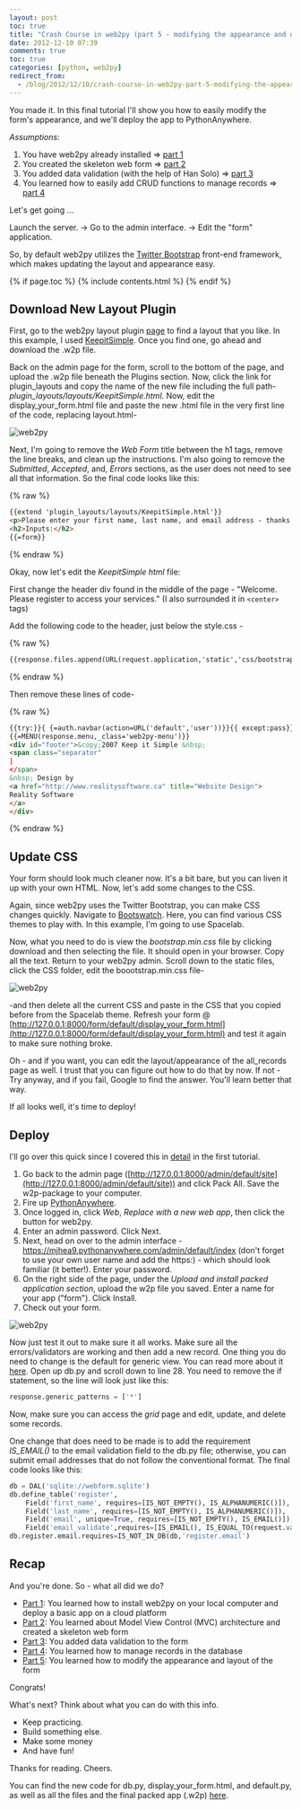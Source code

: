 ```yaml
---
layout: post
toc: true
title: "Crash Course in web2py (part 5 - modifying the appearance and deploying the web form)"
date: 2012-12-10 07:39
comments: true
toc: true
categories: [python, web2py]
redirect_from:
  - /blog/2012/12/10/crash-course-in-web2py-part-5-modifying-the-appearance-and-deploying-the-web-form/
---
```


You made it. In this final tutorial I'll show you how to easily modify the form's appearance, and we'll deploy the app to PythonAnywhere.

*Assumptions:*

1. You have web2py already installed => [part 1](http://mherman.org/blog/2012/11/27/crash-course-in-web2py-part-1/)
1. You created the skeleton web form => [part 2](http://mherman.org/blog/2012/12/01/crash-course-in-web2py-part-2-web-forms/)
1. You added data validation (with the help of Han Solo) => [part 3](http://mherman.org/blog/2012/12/06/crash-course-in-web2py-part-3-form-validation/)
1. You learned how to easily add CRUD functions to manage records => [part 4](http://mherman.org/blog/2012/12/09/crash-course-in-web2py-part-4-managing-form-records/)

Let's get going ...

Launch the server. -> Go to the admin interface. -> Edit the "form" application.

So, by default web2py utilizes the [Twitter Bootstrap](http://twitter.github.com/bootstrap/) front-end framework, which makes updating the layout and appearance easy.

{% if page.toc %}
{% include contents.html %}
{% endif %}

## Download New Layout Plugin

First, go to the web2py layout plugin [page](http://web2py.com/layouts) to find a layout that you like. In this example, I used [KeepitSimple](http://web2py.com/layouts/static/plugin_layouts/layouts/KeepitSimple/index.html). Once you find one, go ahead and download the .w2p file.

Back on the admin page for the form, scroll to the bottom of the page, and upload the .w2p file beneath the Plugins section. Now, click the link for plugin\_layouts and copy the name of the new file including the full path- *plugin_layouts/layouts/KeepitSimple.html*. Now, edit the display\_your\_form.html file and paste the new .html file in the very first line of the code, replacing layout.html-

![web2py](https://www.backwardsteps.com/uploads/2012-12-09_2303.png)


Next, I'm going to remove the *Web Form* title between the h1 tags, remove the line breaks, and clean up the instructions. I'm also going to remove the *Submitted*, *Accepted*, and, *Errors*  sections, as the user does not need to see all that information. So the final code looks like this:

{% raw %}
``` html
{{extend 'plugin_layouts/layouts/KeepitSimple.html'}}
<p>Please enter your first name, last name, and email address - thanks!</p>
<h2>Inputs:</h2>
{{=form}}
```
{% endraw %}

Okay, now let's edit the *KeepitSimple html* file:

First change the header div found in the middle of the page - "Welcome. Please register to access your services." (I also surrounded it in `<center>` tags)

Add the following code to the header, just below the style.css -

{% raw %}
``` html
{{response.files.append(URL(request.application,'static','css/bootstrap.min.css'))}}
```
{% endraw %}

Then remove these lines of code-

{% raw %}
``` html
{{try:}}{ {=auth.navbar(action=URL('default','user'))}}{{ except:pass}}
{{=MENU(response.menu,_class='web2py-menu')}}
<div id="footer">&copy;2007 Keep it Simple &nbsp;
<span class="separator"
|
</span>
&nbsp; Design by
<a href="http://www.realitysoftware.ca" title="Website Design">
Reality Software
</a>
</div>
```
{% endraw %}

## Update CSS

Your form should look much cleaner now. It's a bit bare, but you can liven it up with your own HTML. Now, let's add some changes to the CSS.

Again, since web2py uses the Twitter Bootstrap, you can make CSS changes quickly. Navigate to [Bootswatch](http://bootswatch.com/). Here, you can find various CSS themes to play with. In this example, I'm going to use Spacelab.

Now, what you need to do is view the *bootstrap.min.css* file by clicking download and then selecting the file. It should open in your browser. Copy all the text. Return to your web2py admin. Scroll down to the static files, click the CSS folder, edit the boootstrap.min.css file-

![web2py](https://www.backwardsteps.com/uploads/2012-12-10_0824.png)

-and then delete all the current CSS and paste in the CSS that you copied before from the Spacelab theme. Refresh your form @ [http://127.0.0.1:8000/form/default/display_your_form.html](http://127.0.0.1:8000/form/default/display_your_form.html) and test it again to make sure nothing broke.

Oh - and if you want, you can edit the layout/appearance of the all_records page as well. I trust that you can figure out how to do that by now. If not - Try anyway, and if you fail, Google to find the answer. You'll learn better that way.

If all looks well, it's time to deploy!

## Deploy

I'll go over this quick since I covered this in [detail](http://mherman.org/blog/2012/11/27/crash-course-in-web2py-part-1/) in the first tutorial.

1. Go back to the admin page ([http://127.0.0.1:8000/admin/default/site](http://127.0.0.1:8000/admin/default/site)) and click Pack All. Save the w2p-package to your computer.
1. Fire up [PythonAnywhere](https://www.pythonanywhere.com/).
1. Once logged in, click *Web*, *Replace with a new web app*, then click the button for web2py.
1. Enter an admin password. Click Next.
1. Next, head on over to the admin interface - https://mjhea9.pythonanywhere.com/admin/default/index (don't forget to use your own user name and add the https:) - which should look familiar (it better!). Enter your password.
1. On the right side of the page, under the *Upload and install packed application section*, upload the w2p file you saved. Enter a name for your app ("form"). Click Install.
1. Check out your form.

![web2py](https://www.backwardsteps.com/uploads/2012-12-10_0917.png)

Now just test it out to make sure it all works. Make sure all the errors/validators are working and then add a new record. One thing you do need to change is the default for generic view. You can read more about it [here](http://web2py.com/books/default/chapter/29/10#Generic-views). Open up db.py and scroll down to line 28. You need to remove the if statement, so the line will look just like this:

``` python
response.generic_patterns = ['*']
```

Now, make sure you can access the *grid* page and edit, update, and delete some records.

One change that does need to be made is to add the requirement *IS_EMAIL()* to the email validation field to the db.py file; otherwise, you can submit email addresses that do not follow the conventional format. The final code looks like this:

``` python
db = DAL('sqlite://webform.sqlite')
db.define_table('register',
	Field('first_name', requires=[IS_NOT_EMPTY(), IS_ALPHANUMERIC()]),
	Field('last_name', requires=[IS_NOT_EMPTY(), IS_ALPHANUMERIC()]),
	Field('email', unique=True, requires=[IS_NOT_EMPTY(), IS_EMAIL()]),
	Field('email_validate',requires=[IS_EMAIL(), IS_EQUAL_TO(request.vars.email)]))
db.register.email.requires=IS_NOT_IN_DB(db,'register.email')
```

## Recap

And you're done. So - what all did we do?

- [Part 1](http://mherman.org/blog/2012/11/27/crash-course-in-web2py-part-1/): You learned how to install web2py on your local computer and deploy a basic app on a cloud platform
- [Part 2](http://mherman.org/blog/2012/12/01/crash-course-in-web2py-part-2-web-forms/): You learned about Model View Control (MVC) architecture and created a skeleton web form
- [Part 3](http://mherman.org/blog/2012/12/06/crash-course-in-web2py-part-3-form-validation/): You added data validation to the form
- [Part 4](http://mherman.org/blog/2012/12/09/crash-course-in-web2py-part-4-managing-form-records/): You learned how to manage records in the database
- [Part 5](http://mherman.org/blog/2012/12/10/crash-course-in-web2py-part-5-modifying-the-appearance-and-deploying-the-web-form/): You learned how to modify the appearance and layout of the form

Congrats!

What's next? Think about what you can do with this info.

- Keep practicing.
- Build something else.
- Make some money
- And have fun!

Thanks for reading. Cheers.

You can find the new code for db.py, display_your_form.html, and default.py, as well as all the files and the final packed app (.w2p) [here](https://github.com/mjhea0/web2py/tree/master/form%20-%20part%204).
